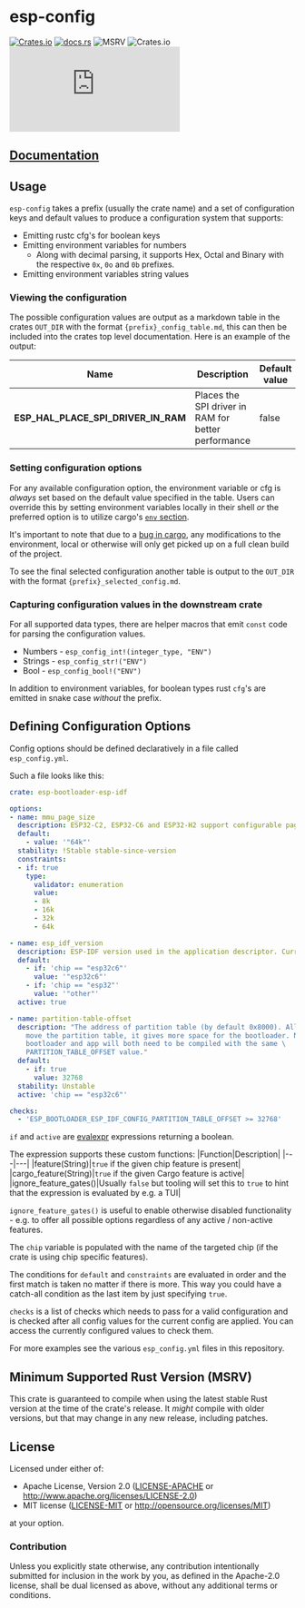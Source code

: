 # esp-config

[![Crates.io](https://img.shields.io/crates/v/esp-config?labelColor=1C2C2E&color=C96329&logo=Rust&style=flat-square)](https://crates.io/crates/esp-config)
[![docs.rs](https://img.shields.io/docsrs/esp-config?labelColor=1C2C2E&color=C96329&logo=rust&style=flat-square)](https://docs.espressif.com/projects/rust/esp-config/latest/)
![MSRV](https://img.shields.io/badge/MSRV-1.86.0-blue?labelColor=1C2C2E&style=flat-square)
![Crates.io](https://img.shields.io/crates/l/esp-config?labelColor=1C2C2E&style=flat-square)
[![Matrix](https://img.shields.io/matrix/esp-rs:matrix.org?label=join%20matrix&labelColor=1C2C2E&color=BEC5C9&logo=matrix&style=flat-square)](https://matrix.to/#/#esp-rs:matrix.org)

## [Documentation](https://docs.espressif.com/projects/rust/esp-config/latest/)

## Usage

`esp-config` takes a prefix (usually the crate name) and a set of configuration keys and default values to produce a configuration system that supports:

- Emitting rustc cfg's for boolean keys
- Emitting environment variables for numbers
  - Along with decimal parsing, it supports Hex, Octal and Binary with the respective `0x`, `0o` and `0b` prefixes.
- Emitting environment variables string values

### Viewing the configuration

The possible configuration values are output as a markdown table in the crates `OUT_DIR` with the format `{prefix}_config_table.md`, this can then be included into the crates top level documentation. Here is an example of the output:


| Name                                | Description                                         | Default value |
| ----------------------------------- | --------------------------------------------------- | ------------- |
| **ESP_HAL_PLACE_SPI_DRIVER_IN_RAM** | Places the SPI driver in RAM for better performance | false         |

### Setting configuration options

For any available configuration option, the environment variable or cfg is _always_ set based on the default value specified in the table. Users can override this by setting environment variables locally in their shell _or_ the preferred option is to utilize cargo's [`env` section](https://doc.rust-lang.org/cargo/reference/config.html#env).

It's important to note that due to a [bug in cargo](https://github.com/rust-lang/cargo/issues/10358), any modifications to the environment, local or otherwise will only get picked up on a full clean build of the project.

To see the final selected configuration another table is output to the `OUT_DIR` with the format `{prefix}_selected_config.md`.

### Capturing configuration values in the downstream crate

For all supported data types, there are helper macros that emit `const` code for parsing the configuration values.

- Numbers - `esp_config_int!(integer_type, "ENV")`
- Strings - `esp_config_str!("ENV")`
- Bool - `esp_config_bool!("ENV")`

In addition to environment variables, for boolean types rust `cfg`'s are emitted in snake case _without_ the prefix.

## Defining Configuration Options

Config options should be defined declaratively in a file called `esp_config.yml`.

Such a file looks like this:
```yaml
crate: esp-bootloader-esp-idf

options:
- name: mmu_page_size
  description: ESP32-C2, ESP32-C6 and ESP32-H2 support configurable page sizes. This is currently only used to populate the app descriptor.
  default:
    - value: '"64k"'
  stability: !Stable stable-since-version
  constraints:
  - if: true
    type:
      validator: enumeration
      value:
      - 8k
      - 16k
      - 32k
      - 64k

- name: esp_idf_version
  description: ESP-IDF version used in the application descriptor. Currently it's not checked by the bootloader.
  default:
    - if: 'chip == "esp32c6"'
      value: '"esp32c6"'
    - if: 'chip == "esp32"'
      value: '"other"'
  active: true

- name: partition-table-offset
  description: "The address of partition table (by default 0x8000). Allows you to \
    move the partition table, it gives more space for the bootloader. Note that the \
    bootloader and app will both need to be compiled with the same \
    PARTITION_TABLE_OFFSET value."
  default:
    - if: true
      value: 32768
  stability: Unstable
  active: 'chip == "esp32c6"'

checks:
  - 'ESP_BOOTLOADER_ESP_IDF_CONFIG_PARTITION_TABLE_OFFSET >= 32768'
```

`if` and `active` are [evalexpr](https://crates.io/crates/evalexpr) expressions returning a boolean.

The expression supports these custom functions:
|Function|Description|
|---|---|
|feature(String)|`true` if the given chip feature is present|
|cargo_feature(String)|`true` if the given Cargo feature is active|
|ignore_feature_gates()|Usually `false` but tooling will set this to `true` to hint that the expression is evaluated by e.g. a TUI|

`ignore_feature_gates()` is useful to enable otherwise disabled functionality - e.g. to offer all possible options regardless of any active / non-active features.

The `chip` variable is populated with the name of the targeted chip (if the crate is using chip specific features).

The conditions for `default` and `constraints` are evaluated in order and the first match is taken no matter if there is more.
This way you could have a catch-all condition as the last item by just specifying `true`.

`checks` is a list of checks which needs to pass for a valid configuration and is checked after all config values for the current config are applied.
You can access the currently configured values to check them.

For more examples see the various `esp_config.yml` files in this repository.

## Minimum Supported Rust Version (MSRV)

This crate is guaranteed to compile when using the latest stable Rust version at the time of the crate's release. It _might_ compile with older versions, but that may change in any new release, including patches.

## License

Licensed under either of:

- Apache License, Version 2.0 ([LICENSE-APACHE](../LICENSE-APACHE) or <http://www.apache.org/licenses/LICENSE-2.0>)
- MIT license ([LICENSE-MIT](../LICENSE-MIT) or <http://opensource.org/licenses/MIT>)

at your option.

### Contribution

Unless you explicitly state otherwise, any contribution intentionally submitted for inclusion in
the work by you, as defined in the Apache-2.0 license, shall be dual licensed as above, without
any additional terms or conditions.
